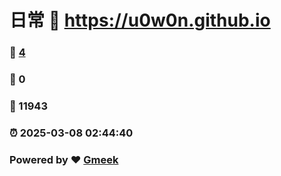 # 日常 :link: https://u0w0n.github.io 
### :page_facing_up: [4](https://u0w0n.github.io/tag.html) 
### :speech_balloon: 0 
### :hibiscus: 11943 
### :alarm_clock: 2025-03-08 02:44:40 
### Powered by :heart: [Gmeek](https://github.com/Meekdai/Gmeek)
